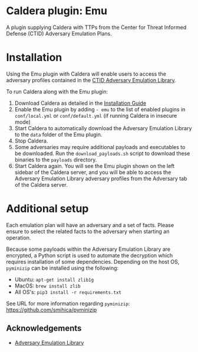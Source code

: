 # Caldera plugin: Emu

A plugin supplying Caldera with TTPs from the Center for Threat Informed Defense (CTID) Adversary Emulation Plans.

# Installation

Using the Emu plugin with Caldera will enable users to access the adversary profiles contained in the [CTID Adversary Emulation Library](https://github.com/center-for-threat-informed-defense/adversary_emulation_library). 

To run Caldera along with the Emu plugin:
1. Download Caldera as detailed in the [Installation Guide](https://github.com/mitre/Caldera)
2. Enable the Emu plugin by adding `- emu` to the list of enabled plugins in `conf/local.yml` or `conf/default.yml` (if running Caldera in insecure mode)
3. Start Caldera to automatically download the Adversary Emulation Library to the `data` folder of the Emu plugin. 
4. Stop Caldera. 
5. Some adversaries may require additional payloads and executables to be downloaded. Run the `download_payloads.sh` script to download these binaries to the `payloads` directory.
6. Start Caldera again. You will see the Emu plugin shown on the left sidebar of the Caldera server, and you will be able to access the Adversary Emulation Library adversary profiles from the Adversary tab of the Caldera server.

# Additional setup
Each emulation plan will have an adversary and a set of facts. Please ensure to select the related facts to the 
adversary when starting an operation. 

Because some payloads within the Adversary Emulation Library are encrypted, a Python script is used to automate
the decryption which requires installation of some dependencies. Depending on the host OS, `pyminizip`
can be installed using the following:

- Ubuntu: `apt-get install zlib1g`
- MacOS: `brew install zlib`
- All OS's: `pip3 install -r requirements.txt`

See URL for more information regarding `pyminizip`: https://github.com/smihica/pyminizip

## Acknowledgements

- [Adversary Emulation Library](https://github.com/center-for-threat-informed-defense/adversary_emulation_library)
